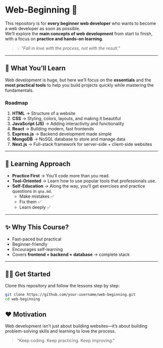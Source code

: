 # Web-Beginning 🚀

This repository is for **every beginner web developer** who wants to become a web developer as soon as possible.  
We’ll explore the **main concepts of web development** from start to finish, with a focus on **practice and hands-on learning**.  

> 💡 *"Fall in love with the process, not with the result."*

---

## 📌 What You’ll Learn

Web development is huge, but here we’ll focus on the **essentials** and the **most practical tools** to help you build projects quickly while mastering the fundamentals.

### Roadmap

1. **HTML** → Structure of a website  
2. **CSS** → Styling, colors, layouts, and making it beautiful  
3. **JavaScript (JS)** → Adding interactivity and functionality  
4. **React** → Building modern, fast frontends  
5. **Express.js** → Backend development made simple  
6. **MongoDB** → NoSQL database to store and manage data  
7. **Next.js** → Full-stack framework for server-side + client-side websites  

---

## 🎯 Learning Approach

- **Practice First** → You’ll code more than you read.  
- **Tool-Oriented** → Learn how to use popular tools that professionals use.  
- **Self-Education** → Along the way, you’ll get exercises and practice questions in `qna.md`.  
  - Make mistakes ✅  
  - Fix them ✅  
  - Learn deeply ✅  

---

## ✨ Why This Course?

- Fast-paced but practical  
- Beginner-friendly  
- Encourages self-learning  
- Covers **frontend + backend + database** → complete stack  

---

## 🧑‍💻 Get Started

Clone this repository and follow the lessons step by step:  

```bash
git clone https://github.com/your-username/web-beginning.git
cd web-beginning
```

## ❤️ Motivation

Web development isn’t just about building websites—it’s about building problem-solving skills and learning to love the process.

> "Keep coding. Keep practicing. Keep improving."
